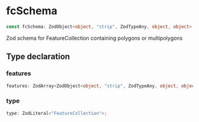 # fcSchema

```ts
const fcSchema: ZodObject<object, "strip", ZodTypeAny, object, object>;
```

Zod schema for FeatureCollection containing polygons or multipolygons

## Type declaration

### features

```ts
features: ZodArray<ZodObject<object, "strip", ZodTypeAny, object, object>, "many">;
```

### type

```ts
type: ZodLiteral<"FeatureCollection">;
```
